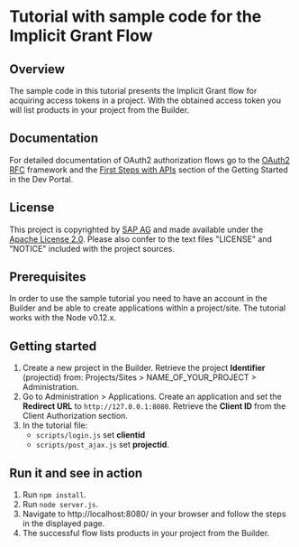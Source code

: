 # Tutorial with sample code for the Implicit Grant Flow

## Overview
The sample code in this tutorial presents the Implicit Grant flow for acquiring access tokens in a project. With the obtained access token you will list products in your project from the Builder.

## Documentation
For detailed documentation of OAuth2 authorization flows go to the [OAuth2 RFC](http://tools.ietf.org/html/rfc6749#section-1.3) framework and the [First Steps with APIs](https://devportal.yaas.io/gettingstarted/) section of the Getting Started in the Dev Portal.

## License
This project is copyrighted by [SAP AG](http://www.sap.com/) and made available under the [Apache License 2.0](http://www.apache.org/licenses/LICENSE-2.0.html). Please also confer to the text files "LICENSE" and "NOTICE" included with the project sources.

## Prerequisites
In order to use the sample tutorial you need to have an account in the Builder and be able to create applications within a project/site. The tutorial works with the Node v0.12.x.

## Getting started
1. Create a new project in the Builder. Retrieve the project **Identifier** (projectid) from: Projects/Sites > NAME_OF_YOUR_PROJECT > Administration.
2. Go to Administration > Applications. Create an application and set the **Redirect URL** to `http://127.0.0.1:8080`. Retrieve the  **Client ID** from the Client Authorization section.
3. In the tutorial file:
    * `scripts/login.js` set **clientid**
    * `scripts/post_ajax.js` set **projectid**.

## Run it and see in action
1. Run `npm install`.
2. Run `node server.js`.
3. Navigate to http://localhost:8080/ in your browser and follow the steps in the displayed page.
4. The successful flow lists products in your project from the Builder.
